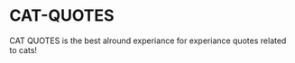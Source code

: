 CAT-QUOTES
==========

CAT QUOTES is the best alround experiance for experiance quotes related to cats!
